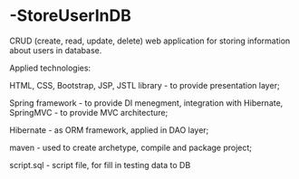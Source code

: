 # -StoreUserInDB

CRUD (create, read, update, delete) web application for storing information about users in database.

Applied technologies:

HTML, CSS, Bootstrap, JSP, JSTL library - to provide presentation layer;

Spring framework - to provide DI menegment, integration with Hibernate, SpringMVC - to provide MVC architecture;

Hibernate - as ORM framework, applied in DAO layer;

maven - used to create archetype, compile and package project;

script.sql - script file, for fill in testing data to DB
